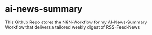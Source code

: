 # ai-news-summary
This Github Repo stores the N8N-Workflow for my AI-News-Summary Workflow that delivers a tailored weekly digest of RSS-Feed-News
